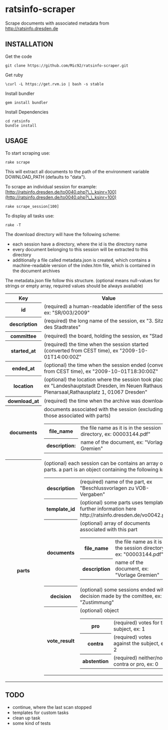 ratsinfo-scraper
================

Scrape documents with associated metadata from http://ratsinfo.dresden.de

INSTALLATION
------------

Get the code

    git clone https://github.com/Mic92/ratsinfo-scraper.git

Get ruby

    \curl -L https://get.rvm.io | bash -s stable

Install bundler

    gem install bundler

Install Dependencies

    cd ratsinfo
    bundle install

USAGE
-----

To start scraping use:

    rake scrape

This will extract all documents to the path of the environment variable DOWNLOAD_PATH (defaults
to "data").

To scrape an individual session for example: [http://ratsinfo.dresden.de/to0040.php?\_\_ksinr=100](http://ratsinfo.dresden.de/to0040.php?\_\_ksinr=100)

    rake scrape_session[100]

To display all tasks use:

    rake -T

The download directory will have the following scheme:

- each session have a directory, where the id is the directory name
- every document belonging to this session will be extracted to this directory
- additionally a file called metadata.json is created, which contains a
  machine-readable version of the index.htm file, which is contained in the
  document archives

The metadata.json file follow this structure. (optional means null-values
for strings or empty array, required values should be always available)

<table>
<tr>
  <th>Key</th> <th>Value</th>
</tr>
<tr>
  <th>id</th>
  <td>(required) a human-readable identifier of the session, ex: "SR/003/2009"</td>
</tr>
<tr>
  <th>description</th>
  <td>(required) the long name of the session, ex "3. Sitzung des Stadtrates"</td>
</tr>
<tr>
  <th>committee</th>
  <td>(required) the board, holding the session, ex "Stadtrat"</td>
</tr>
<tr>
  <th>started_at</th>
  <td>(required) the time when the session started (converted from CEST time), ex "2009-10-01T14:00:00Z"</td>
</tr>
<tr>
  <th>ended_at</th>
  <td>(optional) the time when the session ended (converted from CEST time), ex "2009-10-01T18:30:00Z"</td>
</tr>
<tr>
  <th>location</th>
  <td>(optional) the location where the session took place,
      ex "Landeshauptstadt Dresden,  im Neuen Rathaus, Plenarsaal,Rathausplatz 1, 01067 Dresden"</td>
</tr>
<tr>
  <th>download_at</th>
  <td>(required) the time when the archive was downloaded</td>
</tr>
<tr>
  <th>documents</th>
  <td>documents associated with the session (excluding those associated
    with parts)
    <table>
       <tr>
         <th>file_name</th>
         <td>the file name as it is in the session directory, ex: 00003144.pdf"</td>
       </tr>
       <tr>
         <th>description:</th>
         <td>name of the document, ex: "Vorlage Gremien"</td>
       </tr>
    </table>
  </td>
</tr>
<tr>
<th>parts</th>
<td>(optional) each session can be contains an array of parts.
    a part is an object containing the following keys:
  <table>
  <tr>
    <th>description</th>
    <td>(required) name of the part, ex "Beschlussvorlagen zu VOB-Vergaben"</td>
  </tr>
  <tr>
    <th>template_id</th>
    <td>(optional) some parts uses templates, further information here http://ratsinfo.dresden.de/vo0042.php</td>
  </tr>
  <tr>
    <th>documents</th>
    <td>
    (optional) array of documents associated with this part
      <table>
        <tr>
          <th>file_name</th>
          <td>the file name as it is in the session directory, ex: "00003144.pdf"</td>
        </tr>
        <tr>
          <th>description</th>
          <td>name of the document, ex: "Vorlage Gremien"</td>
        </tr>
      </table>
    </td>
  </tr>
  <tr>
    <th>decision</th>
    <td>(optional) some sessions ended with a decision made by the comittee, ex: "Zustimmung"</td>
  </tr>
  <tr>
    <th>vote_result</th>
    <td>(optional) object
      <table>
        <tr>
          <th>pro</th>
          <td>(required) votes for the subject, ex: 1</td>
        </tr>
        <tr>
          <th>contra</th>
          <td>(required) votes against the subject, ex: 2</td>
        </tr>
        <tr>
          <th>abstention</th>
          <td>(required) neither/nor contra or pro, ex: 0</td>
       </tr>
      </table>
    </td>
  </tr>
  </table>
</td>
</tr>
</table>

TODO
----

- continue, where the last scan stopped
- templates for custom tasks
- clean up task
- some kind of tests
